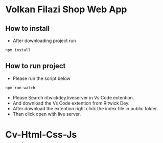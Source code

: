 # Volkan Filazi Shop Web App

## How to install

- After downloading project run 

```bash
npm install
```

## How to run project

- Please run the script below

```bash 
npm run watch
```

- Please Search ritwickdey.liveserver in Vs Code extention. 
- And download the Vs Code extention from Ritwick Dey.
- After download the extention right click the index file in public folder.
- Than click open with live server.
# Cv-Html-Css-Js
